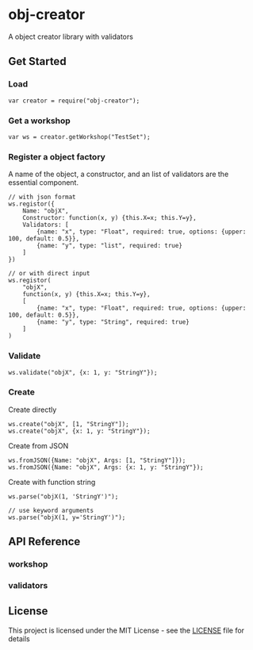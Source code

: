 # obj-creator
A object creator library with validators

## Get Started

### Load

```
var creator = require("obj-creator");
```


### Get a workshop

```
var ws = creator.getWorkshop("TestSet");
```

### Register a object factory

A name of the object, a constructor, and an list of validators are the essential component.

```
// with json format
ws.registor({
    Name: "objX",
    Constructor: function(x, y) {this.X=x; this.Y=y},
    Validators: [
        {name: "x", type: "Float", required: true, options: {upper: 100, default: 0.5}},
        {name: "y", type: "list", required: true}
    ]
})

// or with direct input
ws.registor(
    "objX",
    function(x, y) {this.X=x; this.Y=y},
    [
        {name: "x", type: "Float", required: true, options: {upper: 100, default: 0.5}},
        {name: "y", type: "String", required: true}
    ]
)
```


### Validate


```
ws.validate("objX", {x: 1, y: "StringY"});
```


### Create

Create directly
```
ws.create("objX", [1, "StringY"]);
ws.create("objX", {x: 1, y: "StringY"});
```

Create from JSON
```
ws.fromJSON({Name: "objX", Args: [1, "StringY"]});
ws.fromJSON({Name: "objX", Args: {x: 1, y: "StringY"});
```

Create with function string
```
ws.parse("objX(1, 'StringY')");

// use keyword arguments
ws.parse("objX(1, y='StringY')");
```


## API Reference

### workshop



### validators


## License

This project is licensed under the MIT License - see the [LICENSE](LICENSE) file for details

